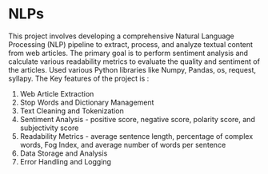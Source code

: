 # NLPs

This project involves developing a comprehensive Natural Language Processing (NLP) pipeline to extract, process, and analyze textual content from web articles.
The primary goal is to perform sentiment analysis and calculate various readability metrics to evaluate the quality and sentiment of the articles.
Used various Python libraries like Numpy, Pandas, os, request, syllapy.
The Key features of the project is : 
1) Web Article Extraction
2) Stop Words and Dictionary Management
3) Text Cleaning and Tokenization
4) Sentiment Analysis - positive score, negative score, polarity score, and subjectivity score
5) Readability Metrics - average sentence length, percentage of complex words, Fog Index, and average number of words per sentence
6) Data Storage and Analysis
7) Error Handling and Logging
